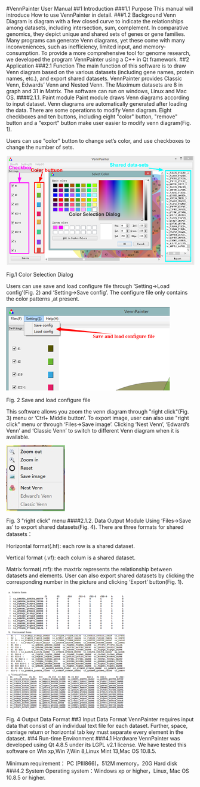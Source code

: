 #VennPainter User Manual
##1 Introduction
###1.1 Purpose
This manual will introduce How to use VennPainter in detail.
###1.2 Background
Venn Diagram is diagram with a few closed curve to indicate the relationships among datasets, including intersection, sum, complement. In comparative genomics, they depict unique and shared sets of genes or gene families. Many programs can generate Venn diagrams, yet these come with many inconveniences, such as inefficiency, limited input, and memory-consumption. To provide a more comprehensive tool for genome research, we developed the program VennPainter using a C++ in Qt framework.
##2 Application
###2.1 Function
The main function of this software is to draw Venn diagram based on the various datasets (including gene names, protein names, etc.), and export shared datasets. VennPainter provides Classic Venn, Edwards’ Venn and Nested Venn. The Maximum datasets are 8 in graph and 31 in Matrix. The software can run on windows, Linux and Mac OS.
####2.1.1. Paint module
Paint module draws Venn diagrams according to input dataset. Venn diagrams are automatically generated after loading the data. There are some operations to modify Venn diagram. Eight checkboxes and ten buttons, including eight "color" button, "remove" button and a "export" button make user easier to modify venn diagram(Fig. 1).

Users can use "color" button to change set’s color, and use checkboxes to change the number of sets.

 
![Color Selection Dialog](PNGfigures/ColorSelectionDialog.png) 

Fig.1 Color Selection Dialog

Users can use save and load configure file through ‘Setting->Load config’(Fig. 2) and ‘Setting->Save config’. The configure file only contains the color patterns ,at present.
 
![Save and load configure file](PNGfigures/Saveandloadconfigurefile.png)

Fig. 2 Save and load configure file

This software allows you zoom the venn diagram through "right click"(Fig. 3) menu or ‘Ctrl+ Middle button’. To export image, user can also use "right click" menu or through ‘Files->Save image’. Clicking ‘Nest Venn’, ‘Edward’s Venn’ and ‘Classic Venn’ to switch to different Venn diagram when it is available.
 
!["right click" menu](PNGfigures/rightclickmenu.png)

Fig. 3 "right click" menu
####2.1.2. Data Output Module
Using ‘Files->Save as’ to export shared datasets(Fig. 4). There are three formats for shared datasets：

Horizontal format(.hf): each row is a shared dataset.

Vertical format (.vf): each colum is a shared dataset.

Matrix format(.mf): the maxtrix represents the relationship between datasets and elements. 
User can also export shared datasets by clicking the corresponding number in the picture and clicking ‘Export’ button(Fig. 1).
 
![Output Data Format](PNGfigures/OutputDataFormat.png)

Fig. 4 Output Data Format
##3 Input Data Format
VennPainter requires input data that consist of an individual text file for each dataset. Further, space, carriage return or horizontal tab key must separate every element in the dataset.
##4 Run-time Environment
###4.1 Hardware
VennPainter was developed using Qt 4.8.5 under its LGPL v2.1 license. We have tested this software on Win xp,Win 7,Win 8,Linux Mint 13,Mac OS 10.8.5.

Minimum requirement： PC (PIII866)，512M memory，20G Hard disk
###4.2 System
Operating system：Windows xp or higher，Linux, Mac OS 10.8.5 or higher.


